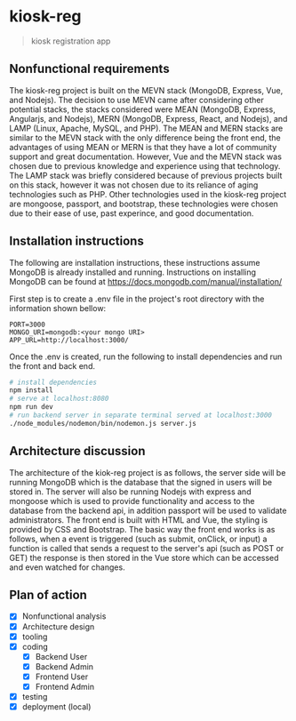 # kiosk-reg

> kiosk registration app

## Nonfunctional requirements
The kiosk-reg project is built on the MEVN stack (MongoDB, Express, Vue, and Nodejs). The decision to use MEVN came after considering other potential stacks, the stacks considered were MEAN (MongoDB, Express, Angularjs, and Nodejs), MERN (MongoDB, Express, React, and Nodejs), and LAMP (Linux, Apache, MySQL, and PHP). The MEAN and MERN stacks are similar to the MEVN stack with the only difference being the front end, the advantages of using MEAN or MERN is that they have a lot of community support and great documentation. However, Vue and the MEVN stack was chosen due to previous knowledge and experience using that technology. The LAMP stack was briefly considered because of previous projects built on this stack, however it was not chosen due to its reliance of aging technologies such as PHP. Other technologies used in the kiosk-reg project are mongoose, passport, and bootstrap, these technologies were chosen due to their ease of use, past experince, and good documentation.

## Installation instructions
The following are installation instructions, these instructions assume MongoDB is already installed and running.
Instructions on installing MongoDB can be found at https://docs.mongodb.com/manual/installation/

First step is to create a .env file in the project's root directory with the information shown bellow:
```
PORT=3000
MONGO_URI=mongodb:<your mongo URI> 
APP_URL=http://localhost:3000/

```
Once the .env is created, run the following to install dependencies and run the front and back end.
``` bash
# install dependencies
npm install
# serve at localhost:8080
npm run dev
# run backend server in separate terminal served at localhost:3000
./node_modules/nodemon/bin/nodemon.js server.js
```
## Architecture discussion 
The architecture of the kiok-reg project is as follows, the server side will be running MongoDB which is the database that the signed in users will be stored in. The server will also be running Nodejs with express and mongoose which is used to provide functionality and access to the database from the backend api, in addition passport will be used to validate administrators. The front end is built with HTML and Vue, the styling is provided by CSS and Bootstrap. The basic way the front end works is as follows, when a event is triggered (such as submit, onClick, or input) a function is called that sends a request to the server's api (such as POST or GET) the response is then stored in the Vue store which can be accessed and even watched for changes.   

## Plan of action
- [x] Nonfunctional analysis
- [x] Architecture design
- [x] tooling
- [x] coding
    - [x] Backend User
    - [x] Backend Admin
    - [x] Frontend User
    - [x] Frontend Admin
- [x] testing
- [x] deployment (local)
